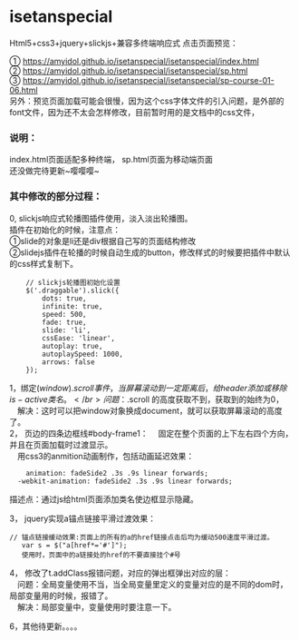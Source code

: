 # isetanspecial
Html5+css3+jquery+slickjs+兼容多终端响应式
点击页面预览：</br>

① https://amyidol.github.io/isetanspecial/isetanspecial/index.html </br>
② https://amyidol.github.io/isetanspecial/isetanspecial/sp.html </br>
③ https://amyidol.github.io/isetanspecial/isetanspecial/sp-course-01-06.html </br>
另外：预览页面加载可能会很慢，因为这个css字体文件的引入问题，是外部的font文件，因为还不太会怎样修改，目前暂时用的是文档中的css文件，
### 说明：</br>
 index.html页面适配多种终端，
 sp.html页面为移动端页面</br>
 还没做完待更新~嘤嘤嘤~</br>
 
### 其中修改的部分过程：</br>
0,	slickjs响应式轮播图插件使用，淡入淡出轮播图。</br>
插件在初始化的时候，注意点：</br>
①slide的对象是li还是div根据自己写的页面结构修改</br>
②slidejs插件在轮播的时候自动生成的button，修改样式的时候要把插件中默认的css样式复制下。</br>

```
    // slickjs轮播图初始化设置
    $('.draggable').slick({
        dots: true,
        infinite: true,
        speed: 500,
        fade: true,
        slide: 'li',
        cssEase: 'linear',
        autoplay: true,
        autoplaySpeed: 1000,
        arrows: false
    });
```
1，绑定$(window).scroll 事件，当屏幕滚动到一定距离后，给header添加或移除is-active类名。</br>
 　问题：$.scroll 的高度获取不到，获取到的始终为0，</br>
 　解决：这时可以把window对象换成document，就可以获取屏幕滚动的高度了。</br>
2，	页边的四条边框线#body-frame1：
　固定在整个页面的上下左右四个方向，并且在页面加载时过渡显示。</br>
　用css3的anmition动画制作，包括动画延迟效果：</br>
```
	animation: fadeSide2 .3s .9s linear forwards;
  -webkit-animation: fadeSide2 .3s .9s linear forwards;
```
描述点：通过js给html页面添加类名使边框显示隐藏。</br>

3，	jquery实现a锚点链接平滑过渡效果：</br>

```
// 锚点链接缓动效果:页面上的所有的a的href链接点击后均为缓动500速度平滑过渡。
   var s = $("a[href*='#']");  
   使用时，页面中的a链接处的href的不要直接挂个#号
```
 4，	修改了t.addClass报错问题，对应的弹出框弹出对应的层：</br>
 　问题：全局变量使用不当，当全局变量里定义的变量对应的是不同的dom时，局部变量用的时候，报错了。</br>
 　解决：局部变量中，变量使用时要注意一下。</br>


6，其他待更新。。。。

 
 
 
 
 
 
